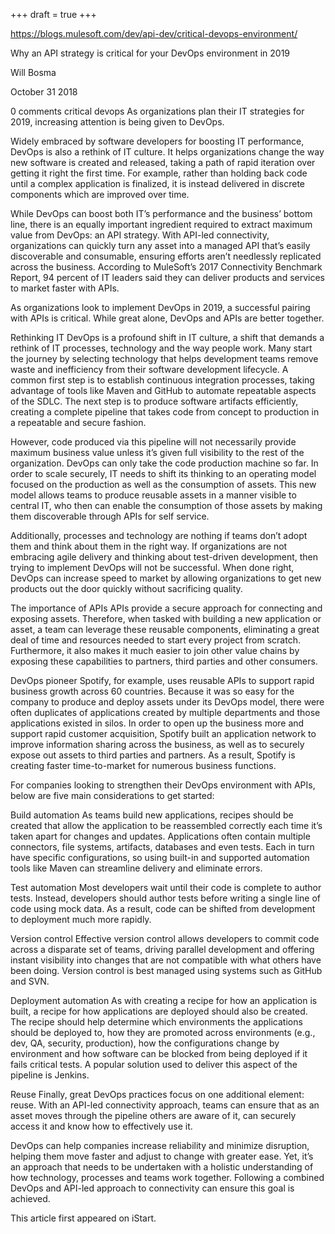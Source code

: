 +++
draft = true
+++

https://blogs.mulesoft.com/dev/api-dev/critical-devops-environment/

Why an API strategy is critical for your DevOps environment in 2019

Will Bosma


October 31 2018

0 comments
critical devops
As organizations plan their IT strategies for 2019, increasing attention is being given to DevOps.

Widely embraced by software developers for boosting IT performance, DevOps is also a rethink of IT culture. It helps organizations change the way new software is created and released, taking a path of rapid iteration over getting it right the first time. For example, rather than holding back code until a complex application is finalized, it is instead delivered in discrete components which are improved over time.

While DevOps can boost both IT’s performance and the business’ bottom line, there is an equally important ingredient required to extract maximum value from DevOps: an API strategy. With API-led connectivity, organizations can quickly turn any asset into a managed API that’s easily discoverable and consumable, ensuring efforts aren’t needlessly replicated across the business. According to MuleSoft’s 2017 Connectivity Benchmark Report, 94 percent of IT leaders said they can deliver products and services to market faster with APIs.

As organizations look to implement DevOps in 2019, a successful pairing with APIs is critical. While great alone, DevOps and APIs are better together.

Rethinking IT
DevOps is a profound shift in IT culture, a shift that demands a rethink of IT processes, technology and the way people work. Many start the journey by selecting technology that helps development teams remove waste and inefficiency from their software development lifecycle. A common first step is to establish continuous integration processes, taking advantage of tools like Maven and GitHub to automate repeatable aspects of the SDLC. The next step is to produce software artifacts efficiently, creating a complete pipeline that takes code from concept to production in a repeatable and secure fashion.

However, code produced via this pipeline will not necessarily provide maximum business value unless it’s given full visibility to the rest of the organization. DevOps can only take the code production machine so far. In order to scale securely, IT needs to shift its thinking to an operating model focused on the production as well as the consumption of assets. This new model allows teams to produce reusable assets in a manner visible to central IT, who then can enable the consumption of those assets by making them discoverable through APIs for self service.

Additionally, processes and technology are nothing if teams don’t adopt them and think about them in the right way. If organizations are not embracing agile delivery and thinking about test-driven development, then trying to implement DevOps will not be successful. When done right, DevOps can increase speed to market by allowing organizations to get new products out the door quickly without sacrificing quality.

The importance of APIs
APIs provide a secure approach for connecting and exposing assets. Therefore, when tasked with building a new application or asset, a team can leverage these reusable components, eliminating a great deal of time and resources needed to start every project from scratch. Furthermore, it also makes it much easier to join other value chains by exposing these capabilities to partners, third parties and other consumers.

DevOps pioneer Spotify, for example, uses reusable APIs to support rapid business growth across 60 countries. Because it was so easy for the company to produce and deploy assets under its DevOps model, there were often duplicates of applications created by multiple departments and those applications existed in silos. In order to open up the business more and support rapid customer acquisition, Spotify built an application network to improve information sharing across the business, as well as to securely expose out assets to third parties and partners. As a result, Spotify is creating faster time-to-market for numerous business functions.

For companies looking to strengthen their DevOps environment with APIs, below are five main considerations to get started:

Build automation
As teams build new applications, recipes should be created that allow the application to be reassembled correctly each time it’s taken apart for changes and updates. Applications often contain multiple connectors, file systems, artifacts, databases and even tests. Each in turn have specific configurations, so using built-in and supported automation tools like Maven can streamline delivery and eliminate errors.

Test automation
Most developers wait until their code is complete to author tests. Instead, developers should author tests before writing a single line of code using mock data. As a result, code can be shifted from development to deployment much more rapidly.

Version control
Effective version control allows developers to commit code across a disparate set of teams, driving parallel development and offering instant visibility into changes that are not compatible with what others have been doing. Version control is best managed using systems such as GitHub and SVN.

Deployment automation
As with creating a recipe for how an application is built, a recipe for how applications are deployed should also be created. The recipe should help determine which environments the applications should be deployed to, how they are promoted across environments (e.g., dev, QA, security, production), how the configurations change by environment and how software can be blocked from being deployed if it fails critical tests. A popular solution used to deliver this aspect of the pipeline is Jenkins.

Reuse
Finally, great DevOps practices focus on one additional element: reuse. With an API-led connectivity approach, teams can ensure that as an asset moves through the pipeline others are aware of it, can securely access it and know how to effectively use it.

DevOps can help companies increase reliability and minimize disruption, helping them move faster and adjust to change with greater ease. Yet, it’s an approach that needs to be undertaken with a holistic understanding of how technology, processes and teams work together. Following a combined DevOps and API-led approach to connectivity can ensure this goal is achieved.

This article first appeared on iStart.
